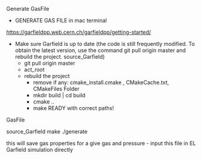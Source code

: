 Generate GasFile

- GENERATE GAS FILE in mac terminal

https://garfieldpp.web.cern.ch/garfieldpp/getting-started/

- Make sure Garfield is up to date
(the code is still frequently modified. To obtain the latest version, use the command git pull origin master and rebuild the project.
source_Garfield)
	-  git pull origin master
	-  act_root
	- rebuild the project
		- remove if any: cmake_install.cmake , CMakeCache.txt, CMakeFiles Folder
		- mkdir build | cd build
		- cmake ..
		- make
		READY with correct paths!

GasFile

source_Garfield
make
./generate

this will save gas properties for a give gas and pressure -
input this file in EL Garfield simulation directly
